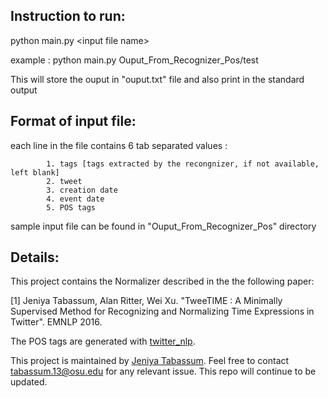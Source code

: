 ## Instruction to run:
python main.py \<input file name\>

example : python main.py Ouput_From_Recognizer_Pos/test

This will store the ouput in "ouput.txt" file and also print in the standard output

## Format of input file:
each line in the file contains 6 tab separated values : 

			1. tags [tags extracted by the recongnizer, if not available, left blank]
			2. tweet
			3. creation date
			4. event date
			5. POS tags 

sample input file can be found in "Ouput_From_Recognizer_Pos" directory

## Details:

This project contains the Normalizer described in the the following paper:

[1] Jeniya Tabassum, Alan Ritter, Wei Xu. "TweeTIME : A Minimally Supervised Method for Recognizing and Normalizing Time Expressions in Twitter". EMNLP 2016.

The POS tags are generated with [twitter_nlp](https://github.com/aritter/twitter_nlp).

This project is maintained by [Jeniya Tabassum](https://sites.google.com/site/jeniyatabassum/). Feel free to contact tabassum.13@osu.edu for any relevant issue. This repo will continue to be updated.
